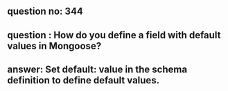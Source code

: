 
      
## question no: 344

## question : How do you define a field with default values in Mongoose?

## answer: Set default: value in the schema definition to define default values.
      